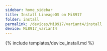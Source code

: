 ```yaml
---
sidebar: home_sidebar
title: Install LineageOS on Mi8917
folder: install
permalink: /devices/Mi8917/variant4/install
device: Mi8917_variant4
---
```

{% include templates/device_install.md %}
